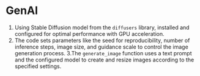 # GenAI

1. Using Stable Diffusion model from the `diffusers` library, installed and configured for optimal performance with GPU acceleration.
2. The code sets parameters like the seed for reproducibility, number of inference steps, image size, and guidance scale to control the image generation process.
3.The `generate_image` function uses a text prompt and the configured model to create and resize images according to the specified settings.
